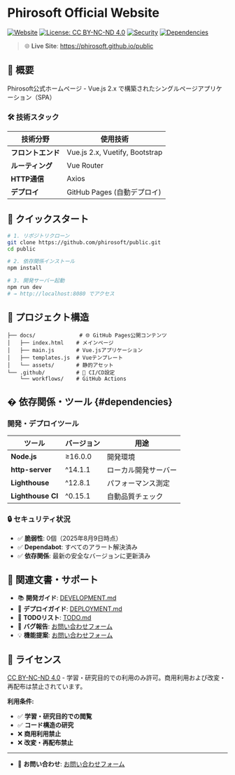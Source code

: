 # Phirosoft Official Website

[![Website](https://img.shields.io/website?url=https%3A//phirosoft.github.io/public)](https://phirosoft.github.io/public)
[![License: CC BY-NC-ND 4.0](https://img.shields.io/badge/License-CC%20BY--NC--ND%204.0-lightgrey.svg)](https://creativecommons.org/licenses/by-nc-nd/4.0/)
[![Security](https://img.shields.io/badge/Security-Secure-green)](./DEVELOPMENT.md#セキュリティ)
[![Dependencies](https://img.shields.io/badge/Dependencies-Up_to_Date-brightgreen)](#dependencies)

> 🌐 **Live Site**: https://phirosoft.github.io/public

## 📖 概要

Phirosoft公式ホームページ - Vue.js 2.x で構築されたシングルページアプリケーション（SPA）

### 🛠️ 技術スタック

| 技術分野 | 使用技術 |
|---------|---------|
| **フロントエンド** | Vue.js 2.x, Vuetify, Bootstrap |
| **ルーティング** | Vue Router |
| **HTTP通信** | Axios |
| **デプロイ** | GitHub Pages (自動デプロイ) |

## 🚀 クイックスタート

```bash
# 1. リポジトリクローン
git clone https://github.com/phirosoft/public.git
cd public

# 2. 依存関係インストール
npm install

# 3. 開発サーバー起動
npm run dev
# → http://localhost:8080 でアクセス
```

## 📁 プロジェクト構造

```
├── docs/              # 🌐 GitHub Pages公開コンテンツ
│   ├── index.html    # メインページ
│   ├── main.js       # Vue.jsアプリケーション
│   ├── templates.js  # Vueテンプレート
│   └── assets/       # 静的アセット
└── .github/          # 🔧 CI/CD設定
    └── workflows/    # GitHub Actions
```

## � 依存関係・ツール {#dependencies}

### 開発・デプロイツール

| ツール | バージョン | 用途 |
|--------|------------|------|
| **Node.js** | ≥16.0.0 | 開発環境 |
| **http-server** | ^14.1.1 | ローカル開発サーバー |
| **Lighthouse** | ^12.8.1 | パフォーマンス測定 |
| **Lighthouse CI** | ^0.15.1 | 自動品質チェック |

### 🔒 セキュリティ状況

- ✅ **脆弱性**: 0個（2025年8月9日時点）
- ✅ **Dependabot**: すべてのアラート解決済み
- ✅ **依存関係**: 最新の安全なバージョンに更新済み

## 🔗 関連文書・サポート

- 📚 **開発ガイド**: [DEVELOPMENT.md](./DEVELOPMENT.md)
- 🚀 **デプロイガイド**: [DEPLOYMENT.md](./DEPLOYMENT.md)
- 📝 **TODOリスト**: [TODO.md](./TODO.md)
- 🐛 **バグ報告**: [お問い合わせフォーム](https://docs.google.com/forms/d/e/1FAIpQLSd8q-TwBhthRMhuBaDISSIC10cIFLYY6iyAo1GAh-m9E21dvg/viewform?usp=sf_link)
- 💡 **機能提案**: [お問い合わせフォーム](https://docs.google.com/forms/d/e/1FAIpQLSd8q-TwBhthRMhuBaDISSIC10cIFLYY6iyAo1GAh-m9E21dvg/viewform?usp=sf_link)

## 📄 ライセンス

[CC BY-NC-ND 4.0](./docs/LICENSE) - 学習・研究目的での利用のみ許可。商用利用および改変・再配布は禁止されています。

**利用条件:**
- ✅ **学習・研究目的での閲覧**
- ✅ **コード構造の研究**
- ❌ **商用利用禁止**
- ❌ **改変・再配布禁止**

---

- 📧 **お問い合わせ**: [お問い合わせフォーム](https://docs.google.com/forms/d/e/1FAIpQLSd8q-TwBhthRMhuBaDISSIC10cIFLYY6iyAo1GAh-m9E21dvg/viewform?usp=sf_link)

